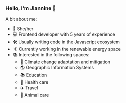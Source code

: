 ### Hello, I'm Jiannine 👋

A bit about me:

- :woman: She/her
- :computer: Frontend developer with 5 years of experience
- :hammer_and_wrench: Usually writing code in the Javascript ecosystem
- :sunny: Currently working in the renewable energy space
- :books: Interested in the following spaces:
  - :evergreen_tree: Climate change adaptation and mitigation
  - :earth_americas: Geographic Information Systems
  - :books: Education
  - :hospital: Health care
  - :airplane: Travel
  - :dog: Animal care

<!--
**jianninetorres/jianninetorres** is a ✨ _special_ ✨ repository because its `README.md` (this file) appears on your GitHub profile.

Here are some ideas to get you started:

- 🔭 I’m currently working on ...
- 🌱 I’m currently learning ...
- 👯 I’m looking to collaborate on ...
- 🤔 I’m looking for help with ...
- 💬 Ask me about ...
- 📫 How to reach me: ...
- 😄 Pronouns: ...
- ⚡ Fun fact: ...
-->
